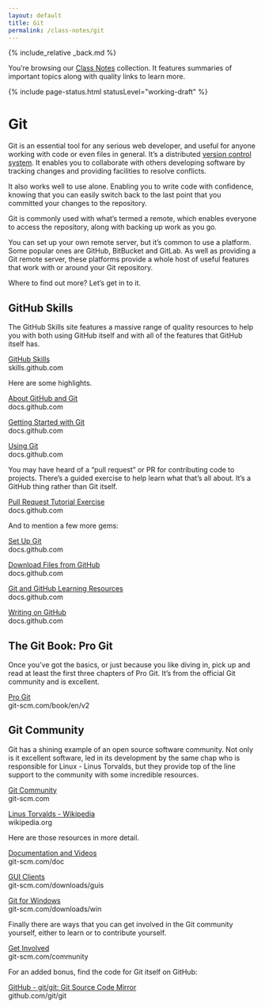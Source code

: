 ```yaml
---
layout: default
title: Git
permalink: /class-notes/git
---
```


{% include_relative _back.md %}

You’re browsing our [Class Notes](/class-notes) collection. It features summaries of important topics along with quality links to learn more.

{% include page-status.html statusLevel="working-draft" %}

# Git

Git is an essential tool for any serious web developer, and useful for anyone working with code or even files in general. It’s a distributed [version control system](https://en.m.wikipedia.org/wiki/Version_control). It enables you to collaborate with others developing software by tracking changes and providing facilities to resolve conflicts.

It also works well to use alone. Enabling you to write code with confidence, knowing that you can easily switch back to the last point that you committed your changes to the repository.

Git is commonly used with what’s termed a remote, which enables everyone to access the repository, along with backing up work as you go.

You can set up your own remote server, but it’s common to use a platform. Some popular ones are GitHub, BitBucket and GitLab. As well as providing a Git remote server, these platforms provide a whole host of useful features that work with or around your Git repository.

Where to find out more? Let’s get in to it.

## GitHub Skills

The GitHub Skills site features a massive range of quality resources to help you with both using GitHub itself and with all of the features that GitHub itself has.

[GitHub Skills](https://skills.github.com/)    
skills.github.com

Here are some highlights.

[About GitHub and Git](https://docs.github.com/en/get-started/start-your-journey/about-github-and-git)    
docs.github.com

[Getting Started with Git](https://docs.github.com/en/get-started/getting-started-with-git)    
docs.github.com

[Using Git](https://docs.github.com/en/get-started/using-git)    
docs.github.com

You may have heard of a “pull request” or PR for contributing code to projects. There’s a guided exercise to help learn what that’s all about. It’s a GitHub thing rather than Git itself.

[Pull Request Tutorial Exercise](https://docs.github.com/en/get-started/start-your-journey/hello-world)    
docs.github.com

And to mention a few more gems:

[Set Up Git](https://docs.github.com/en/get-started/getting-started-with-git/set-up-git)    
docs.github.com

[Download Files from GitHub](https://docs.github.com/en/get-started/start-your-journey/downloading-files-from-github)    
docs.github.com

[Git and GitHub Learning Resources](https://docs.github.com/en/get-started/start-your-journey/git-and-github-learning-resources)    
docs.github.com

[Writing on GitHub](https://docs.github.com/en/get-started/writing-on-github)    
docs.github.com

## The Git Book: Pro Git

Once you’ve got the basics, or just because you like diving in, pick up and read at least the first three chapters of Pro Git. It’s from the official Git community and is excellent.

[Pro Git](https://git-scm.com/book/en/v2)    
git-scm.com/book/en/v2

## Git Community

Git has a shining example of an open source software community. Not only is it excellent software, led in its development by the same chap who is responsible for Linux - Linus Torvalds, but they provide top of the line support to the community with some incredible resources.

[Git Community](https://git-scm.com/)    
git-scm.com

[Linus Torvalds - Wikipedia](https://wikipedia.org/wiki/Linus_Torvalds)    
wikipedia.org

Here are those resources in more detail.

[Documentation and Videos](https://git-scm.com/doc)    
git-scm.com/doc

[GUI Clients](https://git-scm.com/downloads/guis)    
git-scm.com/downloads/guis

[Git for Windows](https://git-scm.com/downloads/win)    
git-scm.com/downloads/win

Finally there are ways that you can get involved in the Git community yourself, either to learn or to contribute yourself.

[Get Involved](https://git-scm.com/community)    
git-scm.com/community

For an added bonus, find the code for Git itself on GitHub:

[GitHub - git/git: Git Source Code Mirror](https://github.com/git/git)    
github.com/git/git
